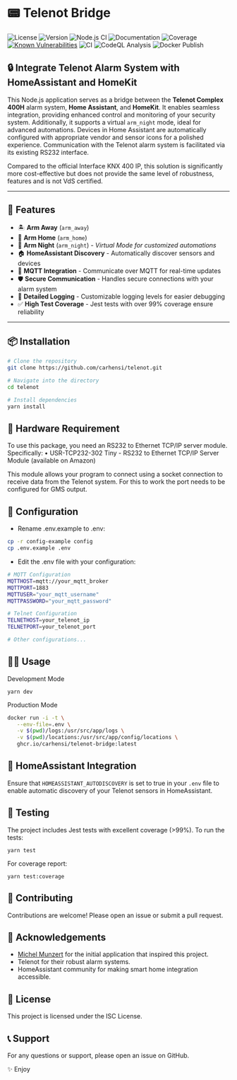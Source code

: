 # 📟 Telenot Bridge

![License](https://img.shields.io/badge/license-Apache%202.0-blue.svg)
![Version](https://img.shields.io/badge/version-0.1.0-blue)
![Node.js CI](https://img.shields.io/badge/build-passing-brightgreen.svg)
![Documentation](https://img.shields.io/badge/docs-passing-brightgreen)
![Coverage](https://img.shields.io/badge/coverage-99%25-brightgreen.svg)
[![Known Vulnerabilities](https://snyk.io/test/github/carhensi/telenot-bridge/badge.svg)](https://snyk.io/test/github/carhensi/telenot)
![CI](https://github.com/carhensi/telenot-bridge/actions/workflows/ci.yml/badge.svg)
![CodeQL Analysis](https://github.com/carhensi/telenot-bridge/actions/workflows/codeql-analysis.yml/badge.svg)
![Docker Publish](https://github.com/carhensi/telenot-bridge/actions/workflows/docker-publish.yml/badge.svg)

## 🔒 Integrate Telenot Alarm System with HomeAssistant and HomeKit

This Node.js application serves as a bridge between the **Telenot Complex 400H** alarm system, **Home Assistant**, and **HomeKit**. It enables seamless integration, providing enhanced control and monitoring of your security system. Additionally, it supports a virtual `arm_night` mode, ideal for advanced automations. Devices in Home Assistant are automatically configured with appropriate vendor and sensor icons for a polished experience. Communication with the Telenot alarm system is facilitated via its existing RS232 interface.

Compared to the official Interface KNX 400 IP, this solution is significantly more cost-effective but does not provide the same level of robustness, features and is not VdS certified.

---

## 🚀 Features

- 🏝️ **Arm Away** (`arm_away`)
- 🏡 **Arm Home** (`arm_home`)
- 🌙 **Arm Night** (`arm_night`) - *Virtual Mode for customized automations*
- 🏠 **HomeAssistant Discovery** - Automatically discover sensors and devices
- 📡 **MQTT Integration** - Communicate over MQTT for real-time updates
- 🛡️ **Secure Communication** - Handles secure connections with your alarm system
- 📖 **Detailed Logging** - Customizable logging levels for easier debugging
- ✅ **High Test Coverage** - Jest tests with over 99% coverage ensure reliability

---

## 📦 Installation


```bash
# Clone the repository
git clone https://github.com/carhensi/telenot.git

# Navigate into the directory
cd telenot

# Install dependencies
yarn install

```


## 🔧 Hardware Requirement

To use this package, you need an RS232 to Ethernet TCP/IP server module. Specifically:
	•	USR-TCP232-302 Tiny - RS232 to Ethernet TCP/IP Server Module (available on Amazon)

This module allows your program to connect using a socket connection to receive data from the Telenot system. For this to work the port needs to be configured for GMS output.

## 🔧 Configuration

* Rename .env.example to .env:

```bash
cp -r config-example config
cp .env.example .env
```

* Edit the .env file with your configuration:

```bash
# MQTT Configuration
MQTTHOST=mqtt://your_mqtt_broker
MQTTPORT=1883
MQTTUSER="your_mqtt_username"
MQTTPASSWORD="your_mqtt_password"

# Telnet Configuration
TELNETHOST=your_telenot_ip
TELNETPORT=your_telenot_port

# Other configurations...
```

## 🏃‍♂️ Usage

Development Mode

`yarn dev`

Production Mode

```bash
docker run -i -t \
   --env-file=.env \
   -v $(pwd)/logs:/usr/src/app/logs \
   -v $(pwd)/locations:/usr/src/app/config/locations \
   ghcr.io/carhensi/telenot-bridge:latest
```

## 📡 HomeAssistant Integration

Ensure that `HOMEASSISTANT_AUTODISCOVERY` is set to true in your `.env` file to enable automatic discovery of your Telenot sensors in HomeAssistant.

## 🧪 Testing

The project includes Jest tests with excellent coverage (>99%). To run the tests:

`yarn test`

For coverage report:

`yarn test:coverage`

## 🤝 Contributing

Contributions are welcome! Please open an issue or submit a pull request.

## 🙏 Acknowledgements
* [Michel Munzert](https://github.com/michelde) for the initial application that inspired this project.
* Telenot for their robust alarm systems.
* HomeAssistant community for making smart home integration accessible.

## 📄 License

This project is licensed under the ISC License.

## 📞 Support

For any questions or support, please open an issue on GitHub.

✨ Enjoy
